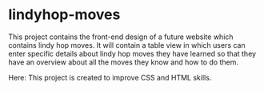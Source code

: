 # lindyhop-moves

This project contains the front-end design of a future website which contains lindy hop moves. It will contain a table view in which users can enter specific details about lindy hop moves they have learned so that they have an overview about all the moves they know and how to do them.

Here: This project is created to improve CSS and HTML skills.